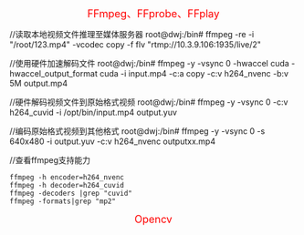 <font color=#FF0000 size=4> <p align="center">FFmpeg、FFprobe、FFplay</p></font>

//读取本地视频文件推理至媒体服务器
root@dwj:/bin# ffmpeg -re -i "/root/123.mp4" -vcodec copy -f flv "rtmp://10.3.9.106:1935/live/2"

//使用硬件加速解码文件
root@dwj:/bin# ffmpeg -y -vsync 0 -hwaccel cuda -hwaccel_output_format cuda -i input.mp4 -c:a copy -c:v h264_nvenc -b:v 5M output.mp4

//硬件解码视频文件到原始格式视频
root@dwj:/bin# ffmpeg -y -vsync 0 -c:v h264_cuvid -i /opt/bin/input.mp4 output.yuv

//编码原始格式视频到其他格式
root@dwj:/bin# ffmpeg -y -vsync 0 -s 640x480 -i output.yuv -c:v h264_nvenc outputxx.mp4

//查看ffmpeg支持能力
```
ffmpeg -h encoder=h264_nvenc
ffmpeg -h decoder=h264_cuvid
ffmpeg -decoders |grep "cuvid"
ffmpeg -formats|grep "mp2"
```

<font color=#FF0000 size=4> <p align="center">Opencv</p></font>
